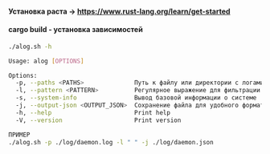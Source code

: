 #### Установка раста -> https://www.rust-lang.org/learn/get-started
#### cargo build - установка зависимостей

```sh
./alog.sh -h
```
```sh
Usage: alog [OPTIONS]

Options:
  -p, --paths <PATHS>              Путь к файлу или директории с логами
  -l, --pattern <PATTERN>          Регулярное выражение для фильтрации строк логов [default: ]
  -s, --system-info                Вывод базовой информации о системе
  -j, --output-json <OUTPUT_JSON>  Сохранение файла для удобного формата логов в json
  -h, --help                       Print help
  -V, --version                    Print version

```
``` sh
ПРИМЕР
./alog.sh -p ./log/daemon.log -l " " -j ./log/daemon.json
```
